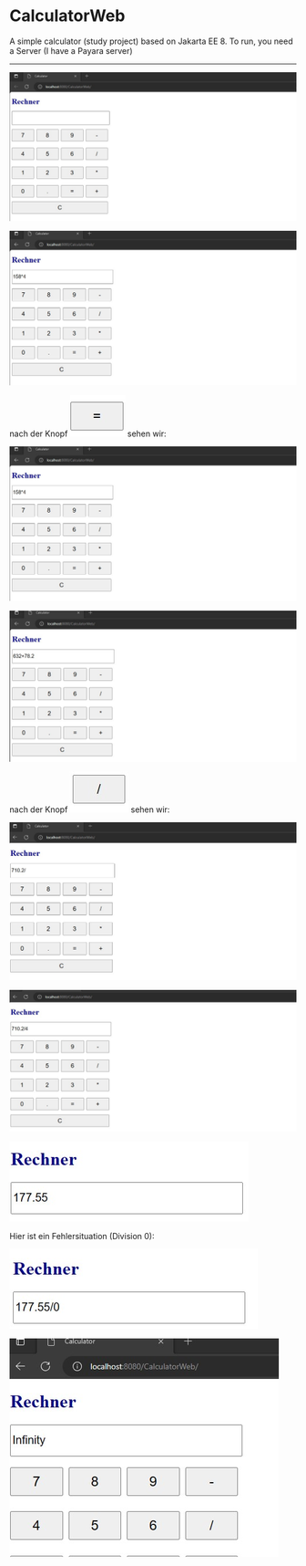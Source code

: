 # CalculatorWeb
A simple calculator (study project) based on Jakarta EE 8. To run, you need a Server (I have a Payara server)

---

![Calculator](https://github.com/EllinaGorby/CalculatorWeb/blob/main/screenshots/Calculator1.jpg)


![Calculator](https://github.com/EllinaGorby/CalculatorWeb/blob/main/screenshots/Calculator1_2.jpg)

nach der Knopf ![Calculator](https://github.com/EllinaGorby/CalculatorWeb/blob/main/screenshots/Taste_gleich.jpg) sehen wir:


![Calculator](https://github.com/EllinaGorby/CalculatorWeb/blob/main/screenshots/Calculator1_2.jpg)

![Calculator](https://github.com/EllinaGorby/CalculatorWeb/blob/main/screenshots/Calculator3.jpg)

nach der Knopf ![Calculator](https://github.com/EllinaGorby/CalculatorWeb/blob/main/screenshots/Taste_division.jpg) sehen wir:

![Calculator](https://github.com/EllinaGorby/CalculatorWeb/blob/main/screenshots/Calculator4.jpg)

![Calculator](https://github.com/EllinaGorby/CalculatorWeb/blob/main/screenshots/Calculator5.jpg)

![Calculator](https://github.com/EllinaGorby/CalculatorWeb/blob/main/screenshots/Calculator7.jpg)

Hier ist ein Fehlersituation (Division 0):  

![Calculator](https://github.com/EllinaGorby/CalculatorWeb/blob/main/screenshots/division_0.jpg)

![Calculator](https://github.com/EllinaGorby/CalculatorWeb/blob/main/screenshots/division_0_res.jpg)

